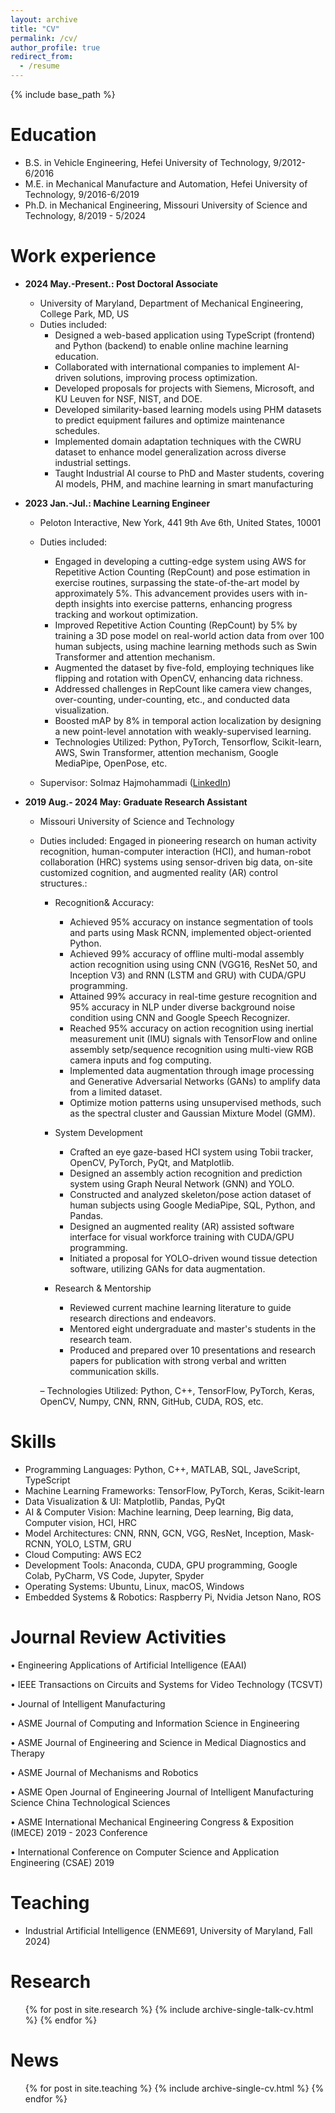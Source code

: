 ```yaml
---
layout: archive
title: "CV"
permalink: /cv/
author_profile: true
redirect_from:
  - /resume
---
```


{% include base_path %}

Education
======
* B.S. in Vehicle Engineering, Hefei University of Technology, 9/2012-6/2016
* M.E. in Mechanical Manufacture and Automation, Hefei University of Technology, 9/2016-6/2019
* Ph.D. in Mechanical Engineering, Missouri University of Science and Technology, 8/2019 - 5/2024

Work experience
======
* **2024 May.-Present.: Post Doctoral Associate**
  *  University of Maryland, Department of Mechanical Engineering, College Park, MD, US
  *  Duties included:
      * Designed a web-based application using TypeScript (frontend) and Python (backend) to enable online machine learning education.
      *	Collaborated with international companies to implement AI-driven solutions, improving process optimization.
      *	Developed proposals for projects with Siemens, Microsoft, and KU Leuven for NSF, NIST, and DOE.
      *	Developed similarity-based learning models using PHM datasets to predict equipment failures and optimize maintenance schedules.
      *	Implemented domain adaptation techniques with the CWRU dataset to enhance model generalization across diverse industrial settings.
      *	Taught Industrial AI course to PhD and Master students, covering AI models, PHM, and machine learning in smart manufacturing

* **2023 Jan.-Jul.: Machine Learning Engineer**
  * Peloton Interactive, New York, 441 9th Ave 6th, United States, 10001
  * Duties included:
    - Engaged in developing a cutting-edge system using AWS for Repetitive Action Counting (RepCount) and pose estimation in exercise routines, surpassing the state-of-the-art model by approximately 5%. This advancement provides users with in-depth insights into exercise patterns, enhancing progress tracking and workout optimization.
    - Improved Repetitive Action Counting (RepCount) by 5% by training a 3D pose model on real-world action data from over 100 human subjects, using machine learning methods such as Swin Transformer and attention mechanism.
    - Augmented the dataset by five-fold, employing techniques like flipping and rotation with OpenCV, enhancing data richness.
    - Addressed challenges in RepCount like camera view changes, over-counting, under-counting, etc., and conducted data visualization.
    - Boosted mAP by 8% in temporal action localization by designing a new point-level annotation with weakly-supervised learning. 
    - Technologies Utilized: Python, PyTorch, Tensorflow, Scikit-learn, AWS, Swin Transformer, attention mechanism, Google MediaPipe, OpenPose, etc.

  * Supervisor: Solmaz Hajmohammadi ([LinkedIn](https://www.linkedin.com/in/solmazhajmohammadi/))


* **2019 Aug.- 2024 May: Graduate Research Assistant**
  * Missouri University of Science and Technology
  * Duties included: Engaged in pioneering research on human activity recognition, human-computer interaction (HCI), and human-robot collaboration (HRC) systems using sensor-driven big data, on-site customized cognition, and augmented reality (AR) control structures.:
    
      * Recognition& Accuracy: 
        * Achieved 95% accuracy on instance segmentation of tools and parts using Mask RCNN, implemented object-oriented Python.
        * Achieved 99% accuracy of offline multi-modal assembly action recognition using using CNN (VGG16, ResNet 50, and Inception V3) and RNN (LSTM and GRU) with CUDA/GPU programming. 
        * Attained 99% accuracy in real-time gesture recognition and 95% accuracy in NLP under diverse background noise condition using CNN and Google Speech Recognizer.
        * Reached 95% accuracy on action recognition using inertial measurement unit (IMU) signals with TensorFlow and online assembly setp/sequence recognition using multi-view RGB camera inputs and fog computing. 
        * Implemented data augmentation through image processing and Generative Adversarial Networks (GANs) to amplify data from a limited dataset.
        * Optimize motion patterns using unsupervised methods, such as the spectral cluster and Gaussian Mixture Model (GMM).
    
    * System Development
        * Crafted an eye gaze-based HCI system using Tobii tracker, OpenCV, PyTorch, PyQt, and Matplotlib.
        * Designed an assembly action recognition and prediction system using Graph Neural Network (GNN) and YOLO.
        * Constructed and analyzed skeleton/pose action dataset of human subjects using Google MediaPipe, SQL, Python, and Pandas.
        * Designed an augmented reality (AR) assisted software interface for visual workforce training with CUDA/GPU programming.
        * Initiated a proposal for YOLO-driven wound tissue detection software, utilizing GANs for data augmentation.
    
    * Research & Mentorship
        * Reviewed current machine learning literature to guide research directions and endeavors.
        * Mentored eight undergraduate and master's students in the research team.
        * Produced and prepared over 10 presentations and research papers for publication with strong verbal and written communication skills.
    
    – Technologies Utilized: Python, C++, TensorFlow, PyTorch, Keras, OpenCV, Numpy, CNN, RNN, GitHub, CUDA, ROS, etc.

  
Skills
======
* Programming Languages: Python, C++, MATLAB, SQL, JaveScript, TypeScript  
* Machine Learning Frameworks: TensorFlow, PyTorch, Keras, Scikit-learn
* Data Visualization & UI: Matplotlib, Pandas, PyQt
* AI & Computer Vision: Machine learning, Deep learning, Big data, Computer vision, HCI, HRC
* Model Architectures: CNN, RNN, GCN, VGG, ResNet, Inception, Mask-RCNN, YOLO, LSTM, GRU
* Cloud Computing: AWS EC2
*  Development Tools: Anaconda, CUDA, GPU programming, Google Colab, PyCharm, VS Code, Jupyter, Spyder
*  Operating Systems: Ubuntu, Linux, macOS, Windows
*  Embedded Systems & Robotics: Raspberry Pi, Nvidia Jetson Nano, ROS                     


**Journal Review Activities**
======
•	Engineering Applications of Artificial Intelligence (EAAI)

•	IEEE Transactions on Circuits and Systems for Video Technology (TCSVT)

•	Journal of Intelligent Manufacturing

•	ASME Journal of Computing and Information Science in Engineering

•	ASME Journal of Engineering and Science in Medical Diagnostics and Therapy 

•	ASME Journal of Mechanisms and Robotics

•	ASME Open Journal of Engineering Journal of Intelligent Manufacturing Science China Technological Sciences

•	ASME International Mechanical Engineering Congress & Exposition (IMECE) 2019 - 2023 Conference

•	International Conference on Computer Science and Application Engineering (CSAE) 2019

Teaching
======
* Industrial Artificial Intelligence (ENME691, University of Maryland, Fall 2024)

  
Research
======
  <ul>{% for post in site.research %}
    {% include archive-single-talk-cv.html %}
  {% endfor %}</ul>
  
News
======
  <ul>{% for post in site.teaching %}
    {% include archive-single-cv.html %}
  {% endfor %}</ul>
  

